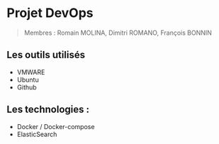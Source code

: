 # Projet DevOps

>Membres : Romain MOLINA, Dimitri ROMANO, François BONNIN

## Les outils utilisés
- VMWARE
- Ubuntu
- Github

## Les technologies :
- Docker / Docker-compose
- ElasticSearch



